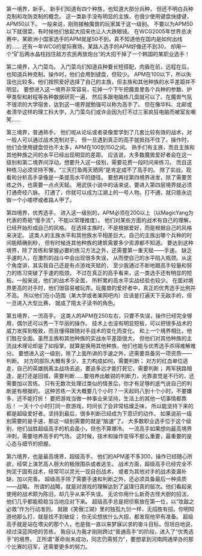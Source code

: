 第一境界，新手。
新手们知道有四个种族，也知道大部分兵种，
但还不明白兵种克制和攻防克制的概念。
这一类新手没有明显的主族，也很少使用键盘快捷键，APM50以下。
一般来说，刚刚接触魔兽的玩家属于这一级别。
不要以为APM50以下就很菜，有时候他们放起大招来也让人大跌眼镜。
在WCG2005年世界总决赛中，某欧洲小国家选手的APM就是50不到，真不知道他在国内是如何出线的……
还有一年WCG的星际赛场，某路人选手的APM好像还不到30，
却用一个“矿后两水晶柱挡住敌方农民再放炮台”的大招干掉了一个韩国的某职业选手！

第二境界，入门菜鸟。
入门菜鸟们知道兵种要长短搭配，肉盾在前，远程在后，也知道兵种克制。操作时，他们会用到键盘，但较少。
APM在100以下，所以失误也比较多。他们按照爱好选择了自己的主族，但主族和其他种族的水平差距并不明显。
要想进入这一境界非常容易，花掉一个下午把魔兽里各个兵种的参数、护甲类型和射程等各种数据研究一遍，
然后多跟电脑练几盘就可以了。在魔兽气氛不很浓的大学宿舍，达到这一境界就勉强可以称为高手了。
但在像华科、北邮或者清华这样的理工科大学，入门菜鸟们或许会因为打不过三家疯狂电脑而被室友嘲笑……

第三境界，普通熟手。
他们呢从论坛或者录像里学到了几套比较有效的战术，对一般人可以通过战术克制对手，
但一旦遇到真正的高手就抵挡不住了。操作时，他们会使用键盘但也不太多，APM在100到150之间。
熟手们有主族，而且主族和其他种族之间的水平已经出现明显的差距。
应该说，大多数魔兽爱好者会在这一级别和第二境界间浮动。想要升入这一级别，需要花费一段时间来练习。
而且这种练习必须坚持不懈，“三天打鱼两天晒网”是肯定成不了高手的。
除了实战，观看和分析高手录像是一条提高水平的捷径。
要想再往第四境界进发，除了需要苦练之外，也需要一点点天赋。
用武侠小说中的话来说，要进入第四层境界就必须打通奇经八脉。
打通了，你就可以成为江湖上的一号人物。打不通，就只能永远做一个小喽啰或者路人甲了。

第四境界，优秀选手。
进入这一级别的，APM必须在200以上（以MagicYang为代表的奇葩“慢手流”，不能以常理推度）。
他们对某些方面的战术有自己的理解，已经开始形成自己的风格。
在选择主族时，不是根据爱好，而是根据自己的风格来决定。
这类人的主族水平和其他族水平相差巨大，自己的主族出哪个兵种的时间能精确到秒，
但有时候连其他种族的建筑需要多少资源都不知道。
要达到这种境界，除了苦练和掌握必要的练习方法之外，还需要第一重天赋——手速。
缺乏手速的人，在激烈的战斗中会出现很多失误，
从而使自己的水平陷入瓶颈。从这个角度讲，其实我自己还是有点游戏天赋的，
至少我通过不断地跟高手较量和努力的练习突破了手速的瓶颈。
不过在真正的高手看来，这一类选手还有明显的短板。一般来说，他们的战术不全面，
所积累的高水平实战经验也较少。
在面对境界更高的对手时，他们很容易被玩弄。玩魔兽的爱好者中，真正的优秀选手比例并不高。
所以他们在小范围（某大学或者某网吧内）应该是打遍天下无敌手的，但一旦进入大型比赛，
就成了陪太子读书的角色。

第五境界，一流高手。
这类人的APM在250左右，只要不失误，操作已经完全够用，偶尔还可以秀一下华丽的操作。
技术上也没有明显短板，可以把很多战术的威力发挥到极致，而且懂得跟随对手战术的变化而变化。
和上一个境界相比，他们胜在全面。虽然主族和其他种族的实战水平差距很大，
但他们对其他种族的主流战术理论却是了如指掌。就算是换用其他种族，他们也能与优秀选手杀得难解难分。
要想进入这一级别，除了上面所讲的手速之外，还需要具备另一项资质——判断。
对方的部队大概有多少，主力构成如何，需要判断；
对方的红血单位逃走，自己的英雄脱离主战场去追，要追多远才能打死它，需要判断；
两军狭路相逢，是打还是回城，需要判断……要培养出敏锐的判断力，光靠直觉是不行的，还需要加以苦练。
只有无数次处理过类似的情景后，你才有足够的底气说自己的判断是有根据的。
这种苦练一天大概要几个小时？一天起码八到十个小时，不要嫌多，还不能打折！
要把游戏当做一种事业来坚持，生活上的其他一切事情都靠后！
一天十个小时打同一款游戏，时间长了会非常枯燥乏味，
所以能坚持下来的都是超级爱好者。坚持到最后，很多判断已经成为下意识的动作。
如果说前一级别需要的是手速，那这一级别需要的就是“脑速”了。
大多数职业选手位于这个级别，他们战胜超级高手的机会虽小，但也不算爆冷。
一流高手如果想向最高境界冲刺，需要培养高手的气场。
这时候，技术和操作变得不那么重要，最重要的是心态与细节的把握。

第六境界，也是最高境界，超级高手。
他们的APM差不多300，操作已经随心所欲，经常上演艺高人胆大的极限围杀或者逃生。
战术方面，超级高手已经完全不拘泥于固有战术，经常可以灵光一现自创战术，
或者为其他对手的战术查漏补缺，加以完善。
超级高手除了需要手速和判断之外，还必须具备最后一种资质——战略。
所谓的战略，就是对游戏的理解达到了返璞归真的层次。他们看起来使用的战术颇为陈旧，却几乎从来不失误。
无论你用什么新奇古怪大胆的招法，他们几乎都能稳稳当当地应对下来。
超级高手总是把侦察放在第一位，以“攻敌之必救”作为行动准则。
就跟《笑傲江湖》里的独孤九剑一样，无招胜有招。你明知道他那么打，就是找不到破绽；
你无论想放什么大招，都发现他早有准备。
超级高手就是站在塔尖的那个人，也是我一直以来梦寐以求的奋斗目标。但坦白地说，经过深蓝网吧的苦练，
我自认为我才刚刚跨过“普通高手”的阶段，进入了“优秀选手”的境界。
正所谓“革命尚未成功，同志仍需努力”，要想拿到河南网通举办的那个比赛的冠军，还需要更多的努力。

